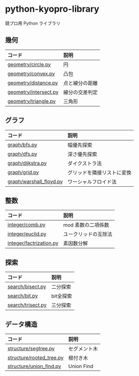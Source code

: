 # python-kyopro-library

競プロ用 Python ライブラリ

## 幾何

| コード                       | 説明         |
| :--------------------------- | :----------- |
| [geometry/circle.py](geometry/circle.py) | 円   |
| [geometry/convex.py](geometry/convex.py) | 凸包   |
| [geometry/distance.py](geometry/distance.py) | 点と線分の距離 |
| [geometry/intersect.py](geometry/intersect.py) | 線分の交差判定 |
| [geometry/triangle.py](geometry/triangle.py) | 三角形   |

## グラフ

| コード                       | 説明         |
| :--------------------------- | :----------- |
| [graph/bfs.py](graph/bfs.py) | 幅優先探索   |
| [graph/dfs.py](graph/dfs.py) | 深さ優先探索 |
| [graph/dijkstra.py](graph/dijkstra.py) |ダイクストラ法 |
| [graph/grid.py](graph/grid.py) |グリッドを隣接リストに変換 |
| [graph/warshall_floyd.py](graph/warshall_floyd.py) | ワーシャルフロイド法 |

## 整数

| コード                                       | 説明                     |
| :------------------------------------------ | :---------------------- |
| [integer/comb.py](integer/comb.py)                 | mod 素数の二項係数 |
| [integer/euclid.py](integer/euclid.py)     | ユークリッドの互除法 |
| [integer/factrization.py](integer/factrization.py) | 素因数分解 |

## 探索

| コード                       | 説明   |
| :--------------------------- | :----- |
| [search/bisect.py](search/bisect.py)   | 二分探索  |
| [search/bit.py](search/bit.py) | bit全探索 |
| [search/trisect.py](search/trisect.py)   | 三分探索  |

## データ構造

| コード                                             | 説明         |
| :------------------------------------------------- | :----------- |
| [structure/segtree.py](structure/segtree.py)       | セグメント木 |
| [structure/rooted_tree.py](structure/rooted_tree.py)   | 根付き木 |
| [structure/union_find.py](structure/union_find.py) | Union Find   |
